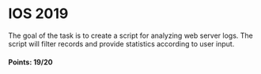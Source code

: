 # IOS 2019

The goal of the task is to create a script for analyzing web server logs. The script will filter records and provide statistics according to user input.

#### Points: 19/20
